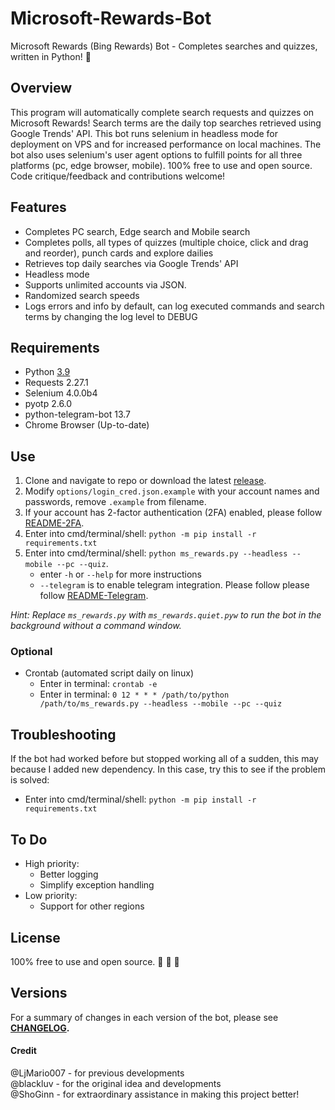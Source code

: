 # Microsoft-Rewards-Bot

Microsoft Rewards (Bing Rewards) Bot - Completes searches and quizzes, written in Python! :raised_hands:

## Overview

This program will automatically complete search requests and quizzes on Microsoft Rewards! Search terms are the daily top searches retrieved using Google Trends' API. This bot runs selenium in headless mode for deployment on VPS and for increased performance on local machines. The bot also uses selenium's user agent options to fulfill points for all three platforms (pc, edge browser, mobile). 100% free to use and open source. Code critique/feedback and contributions welcome!

## Features
- Completes PC search, Edge search and Mobile search
- Completes polls, all types of quizzes (multiple choice, click and drag and reorder), punch cards and explore dailies
- Retrieves top daily searches via Google Trends' API
- Headless mode
- Supports unlimited accounts via JSON.
- Randomized search speeds
- Logs errors and info by default, can log executed commands and search terms by changing the log level to DEBUG

## Requirements
- Python          		[3.9](https://www.python.org/downloads/)
- Requests        		2.27.1
- Selenium        		4.0.0b4
- pyotp           		2.6.0
- python-telegram-bot	13.7
- Chrome Browser  		(Up-to-date)

## Use

1.  Clone and navigate to repo or download the latest [release](https://github.com/tmxkn1/Microsoft-Rewards-Bot/releases).
2.  Modify `options/login_cred.json.example` with your account names and passwords,
    remove `.example` from filename.
3.  If your account has 2-factor authentication (2FA) enabled, please follow [README-2FA](READMEs/README-2FA.md).
4.  Enter into cmd/terminal/shell: `python -m pip install -r requirements.txt`
5.  Enter into cmd/terminal/shell: `python ms_rewards.py --headless --mobile --pc --quiz`.
    - enter `-h` or `--help` for more instructions
    - `--telegram` is to enable telegram integration. Please follow please follow [README-Telegram](READMEs/README-Telegram.md).

*Hint: Replace `ms_rewards.py` with `ms_rewards.quiet.pyw` to run the bot in the background without a command window.*
### Optional
- Crontab (automated script daily on linux)
    - Enter in terminal: `crontab -e`
    - Enter in terminal: `0 12 * * * /path/to/python /path/to/ms_rewards.py --headless --mobile --pc --quiz`


## Troubleshooting

If the bot had worked before but stopped working all of a sudden, this may because I added new dependency. In this case, try this to see if the problem is solved:

- Enter into cmd/terminal/shell: `python -m pip install -r requirements.txt`

## To Do

- High priority:
  - Better logging
  - Simplify exception handling
- Low priority:
  - Support for other regions

## License

100% free to use and open source. :see_no_evil: :hear_no_evil: :speak_no_evil:

## Versions

For a summary of changes in each version of the bot, please see
**[CHANGELOG](READMEs/CHANGELOG.md).**

#### Credit

@LjMario007 - for previous developments<br />
@blackluv - for the original idea and developments<br />
@ShoGinn - for extraordinary assistance in making this project better!